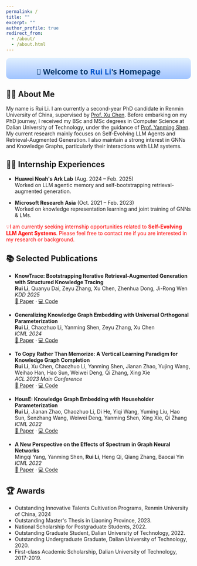 ```yaml
---
permalink: /
title: ""
excerpt: ""
author_profile: true
redirect_from: 
  - /about/
  - /about.html
---
```


<div style="text-align:center; background: linear-gradient(to bottom, #e0f0ff, #c0d8ff, #a0c4ff); padding:2px; border-radius:10px; margin-bottom:0px; color: #003366; font-family: 'Segoe UI', Tahoma, Geneva, Verdana, sans-serif;">
  <h2 style="
  font-size:1.5em; 
  margin-bottom:0.2em; 
  margin-top: 1.0em;
  border-bottom: none; 
  text-decoration: none;
">
  👋 Welcome to <span style="color:#0055cc;">Rui Li</span>'s Homepage
</h2>
</div>

## 🧑‍🎓 About Me

My name is Rui Li. I am currently a second-year PhD candidate in Renmin University of China, supervised by [Prof. Xu Chen](https://scholar.google.com/citations?user=loPoqy0AAAAJ&hl=en&oi=ao). Before embarking on my PhD journey, I received my BSc and MSc degrees in Computer Science at Dalian University of Technology, under the guidance of [Prof. Yanming Shen](https://scholar.google.com/citations?user=MvlgpWcAAAAJ&hl=en&oi=ao). My current research mainly focuses on Self-Evolving LLM Agents and Retrieval-Augmented Generation. I also maintain a strong interest in GNNs and Knowledge Graphs, particularly their interactions with LLM systems.

## 🧑‍💻 Internship Experiences

- **Huawei Noah's Ark Lab** (Aug. 2024 – Feb. 2025)  
  Worked on LLM agentic memory and self-bootstrapping retrieval-augmented generation.

- **Microsoft Research Asia** (Oct. 2021 – Feb. 2023)  
  Worked on knowledge representation learning and joint training of GNNs & LMs.

<p style="color: red;">💡I am currently seeking internship opportunities related to <b>Self-Evolving LLM Agent Systems</b>. Please feel free to contact me if you are interested in my research or background.</p>

## 📚 Selected Publications

* **KnowTrace: Bootstrapping Iterative Retrieval-Augmented Generation with Structured Knowledge Tracing**  
  **Rui Li**, Quanyu Dai, Zeyu Zhang, Xu Chen, Zhenhua Dong, Ji-Rong Wen  
  *KDD 2025*  
  [📄 Paper](https://arxiv.org/pdf/2505.20245) · [💻 Code](https://github.com/rui9812/KnowTrace)

* **Generalizing Knowledge Graph Embedding with Universal Orthogonal Parameterization**  
  **Rui Li**, Chaozhuo Li, Yanming Shen, Zeyu Zhang, Xu Chen  
  *ICML 2024*  
  [📄 Paper](https://arxiv.org/pdf/2405.08540) · [💻 Code](https://github.com/rui9812/GoldE)

* **To Copy Rather Than Memorize: A Vertical Learning Paradigm for Knowledge Graph Completion**  
  **Rui Li**, Xu Chen, Chaozhuo Li, Yanming Shen, Jianan Zhao, Yujing Wang, Weihao Han, Hao Sun, Weiwei Deng, Qi Zhang, Xing Xie  
  *ACL 2023 Main Conference*  
  [📄 Paper](https://arxiv.org/pdf/2305.14126) · [💻 Code](https://github.com/rui9812/VLP)

* **HousE: Knowledge Graph Embedding with Householder Parameterization**  
  **Rui Li**, Jianan Zhao, Chaozhuo Li, Di He, Yiqi Wang, Yuming Liu, Hao Sun, Senzhang Wang, Weiwei Deng, Yanming Shen, Xing Xie, Qi Zhang  
  *ICML 2022*  
  [📄 Paper](https://proceedings.mlr.press/v162/li22ab/li22ab.pdf) · [💻 Code](https://github.com/rui9812/HousE)

* **A New Perspective on the Effects of Spectrum in Graph Neural Networks**  
  Mingqi Yang, Yanming Shen, **Rui Li**, Heng Qi, Qiang Zhang, Baocai Yin  
  *ICML 2022*  
  [📄 Paper](https://proceedings.mlr.press/v162/yang22n/yang22n.pdf) · [💻 Code](https://github.com/qslim/gnn-spectrum)

## 🏆 Awards

- Outstanding Innovative Talents Cultivation Programs, Renmin University of China, 2024
- Outstanding Master's Thesis in Liaoning Province, 2023.
- National Scholarship for Postgraduate Students, 2022.
- Outstanding Graduate Student, Dalian University of Technology, 2022.
- Outstanding Undergraduate Graduate, Dalian University of Technology, 2020.
- First-class Academic Scholarship, Dalian University of Technology, 2017-2019.
